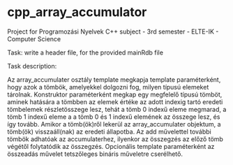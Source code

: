 # cpp_array_accumulator
Project for Programozási Nyelvek C++ subject - 3rd semester - ELTE-IK - Computer Science

Task: write a header file, for the provided mainRdb file

Task description:

Az array_accumulater osztály template megkapja template paraméterként, hogy azok a tömbök, amelyekkel dolgozni fog, milyen típusú elemeket tárolnak. Konstruktor paraméterként megkap egy megfelelő típusú tömböt, aminek hatására a tömbben az elemek értéke az adott indexig tartó eredeti tömbelemek részletösszege lesz, tehát a tömb 0 indexű eleme megmarad, a tömb 1 indexű eleme a a tömb 0 és 1 indexű elemének az összege lesz, és így tovább. Amikor a tömb(ök)ről lekerül az array_accumulater objektum, a tömb(ök) visszaáll(nak) az eredeti állapotba. Az add művelettel további tömbök adhatóak az accumulaterhez, ilyenkor az összegzés az előző tömb végétől folytatódik az összegzés. Opcionális template paraméterként az összeadás művelet tetszőleges bináris műveletre cserélhető.


